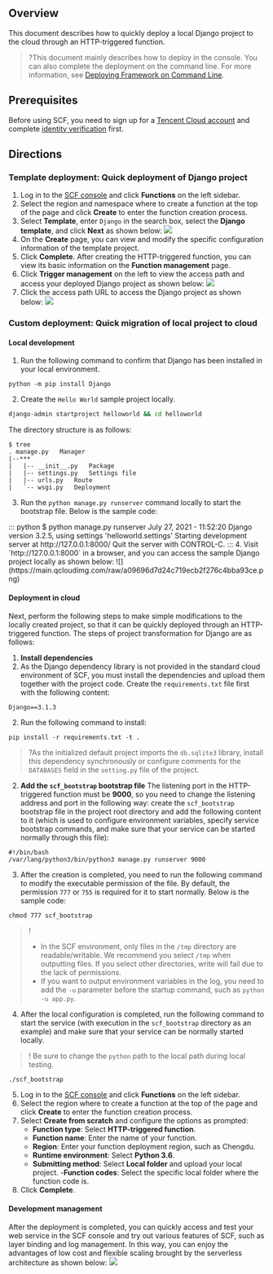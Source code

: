 ## Overview


This document describes how to quickly deploy a local Django project to the cloud through an HTTP-triggered function.

>?This document mainly describes how to deploy in the console. You can also complete the deployment on the command line. For more information, see [Deploying Framework on Command Line](https://intl.cloud.tencent.com/document/product/583/41586).


## Prerequisites
Before using SCF, you need to sign up for a [Tencent Cloud account](https://intl.cloud.tencent.com/register) and complete [identity verification](https://intl.cloud.tencent.com/document/product/378/3629) first.
## Directions

### Template deployment: Quick deployment of Django project

1. Log in to the [SCF console](https://console.cloud.tencent.com/scf/index?rid=1) and click **Functions** on the left sidebar.
2. Select the region and namespace where to create a function at the top of the page and click **Create** to enter the function creation process.
3. Select **Template**, enter `Django` in the search box, select the **Django template**, and click **Next** as shown below: 
![](https://staticintl.cloudcachetci.com/yehe/backend-news/fckR981_%E4%BC%81%E4%B8%9A%E5%BE%AE%E4%BF%A1%E6%88%AA%E5%9B%BE_20221219192122.png)
4. On the **Create** page, you can view and modify the specific configuration information of the template project.
5. Click **Complete**. After creating the HTTP-triggered function, you can view its basic information on the **Function management** page.
6. Click **Trigger management** on the left to view the access path and access your deployed Django project as shown below: 
![](https://staticintl.cloudcachetci.com/yehe/backend-news/vcp2634_%E4%BC%81%E4%B8%9A%E5%BE%AE%E4%BF%A1%E6%88%AA%E5%9B%BE_20221219192437.png)
7. Click the access path URL to access the Django project as shown below: 
![](https://staticintl.cloudcachetci.com/yehe/backend-news/pKxv348_%E4%BC%81%E4%B8%9A%E5%BE%AE%E4%BF%A1%E6%88%AA%E5%9B%BE_20221219192401.png)



### Custom deployment: Quick migration of local project to cloud

#### Local development

1. Run the following command to confirm that Django has been installed in your local environment.
```shell
python -m pip install Django
```
2. Create the `Hello World` sample project locally.
```sh
django-admin startproject helloworld && cd helloworld
```
 The directory structure is as follows:
```
$ tree
. manage.py   Manager
|--*** 
|   |-- __init__.py   Package
|   |-- settings.py   Settings file
|   |-- urls.py   Route
|   `-- wsgi.py   Deployment
```
3. Run the `python manage.py runserver` command locally to start the bootstrap file. Below is the sample code:
<dx-codeblock>
:::  python
$ python manage.py runserver
July 27, 2021 - 11:52:20
Django version 3.2.5, using settings 'helloworld.settings'
Starting development server at http://127.0.0.1:8000/
Quit the server with CONTROL-C.
:::
</dx-codeblock>
4. Visit `http://127.0.0.1:8000` in a browser, and you can access the sample Django project locally as shown below: 
![](https://main.qcloudimg.com/raw/a09696d7d24c719ecb2f276c4bba93ce.png)


#### Deployment in cloud

Next, perform the following steps to make simple modifications to the locally created project, so that it can be quickly deployed through an HTTP-triggered function. The steps of project transformation for Django are as follows:


1. **Install dependencies**
 1. As the Django dependency library is not provided in the standard cloud environment of SCF, you must install the dependencies and upload them together with the project code. Create the `requirements.txt` file first with the following content:
```txt
Django==3.1.3
```
 2. Run the following command to install:
```shell
pip install -r requirements.txt -t .
```
>?As the initialized default project imports the `db.sqlite3` library, install this dependency synchronously or configure comments for the `DATABASES` field in the `setting.py` file of the project.
>
2. **Add the `scf_bootstrap` bootstrap file**
The listening port in the HTTP-triggered function must be **9000**, so you need to change the listening address and port in the following way: create the `scf_bootstrap` bootstrap file in the project root directory and add the following content to it (which is used to configure environment variables, specify service bootstrap commands, and make sure that your service can be started normally through this file):
```
#!/bin/bash
/var/lang/python3/bin/python3 manage.py runserver 9000
```
3. After the creation is completed, you need to run the following command to modify the executable permission of the file. By default, the permission `777` or `755` is required for it to start normally. Below is the sample code:
```shell
chmod 777 scf_bootstrap
```
>!
>- In the SCF environment, only files in the `/tmp` directory are readable/writable. We recommend you select `/tmp` when outputting files. If you select other directories, write will fail due to the lack of permissions.
>- If you want to output environment variables in the log, you need to add the `-u` parameter before the startup command, such as `python -u app.py`.
>
4. After the local configuration is completed, run the following command to start the service (with execution in the `scf_bootstrap` directory as an example) and make sure that your service can be normally started locally.
>! Be sure to change the `python` path to the local path during local testing.
>
```shell
./scf_bootstrap
```
5. Log in to the [SCF console](https://console.cloud.tencent.com/scf/index?rid=1) and click **Functions** on the left sidebar.
6. Select the region where to create a function at the top of the page and click **Create** to enter the function creation process.
7. Select **Create from scratch** and configure the options as prompted:
	- **Function type**: Select **HTTP-triggered function**.
	- **Function name**: Enter the name of your function.
	- **Region**: Enter your function deployment region, such as Chengdu.
	- **Runtime environment**: Select **Python 3.6**.
	- **Submitting method**: Select **Local folder** and upload your local project.
	-**Function codes**: Select the specific local folder where the function code is.
8. Click **Complete**.


#### Development management
After the deployment is completed, you can quickly access and test your web service in the SCF console and try out various features of SCF, such as layer binding and log management. In this way, you can enjoy the advantages of low cost and flexible scaling brought by the serverless architecture as shown below: 
![](https://main.qcloudimg.com/raw/c87151ecbb2f7c7e7f2c6877a043eda6.png)
